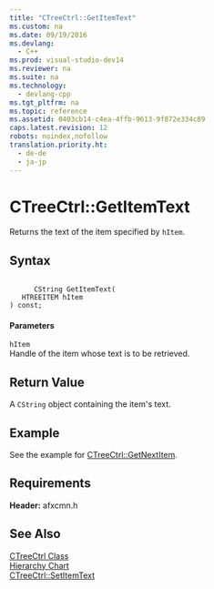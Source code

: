 ```yaml
---
title: "CTreeCtrl::GetItemText"
ms.custom: na
ms.date: 09/19/2016
ms.devlang: 
  - C++
ms.prod: visual-studio-dev14
ms.reviewer: na
ms.suite: na
ms.technology: 
  - devlang-cpp
ms.tgt_pltfrm: na
ms.topic: reference
ms.assetid: 0403cb14-c4ea-4ffb-9613-9f872e334c89
caps.latest.revision: 12
robots: noindex,nofollow
translation.priority.ht: 
  - de-de
  - ja-jp
---
```

# CTreeCtrl::GetItemText
Returns the text of the item specified by `hItem`.  
  
## Syntax  
  
```  
  
      CString GetItemText(  
   HTREEITEM hItem   
) const;  
```  
  
#### Parameters  
 `hItem`  
 Handle of the item whose text is to be retrieved.  
  
## Return Value  
 A `CString` object containing the item's text.  
  
## Example  
 See the example for [CTreeCtrl::GetNextItem](../vs140/CTreeCtrl--GetNextItem.md).  
  
## Requirements  
 **Header:** afxcmn.h  
  
## See Also  
 [CTreeCtrl Class](../vs140/CTreeCtrl-Class.md)   
 [Hierarchy Chart](../vs140/Hierarchy-Chart.md)   
 [CTreeCtrl::SetItemText](../vs140/CTreeCtrl--SetItemText.md)